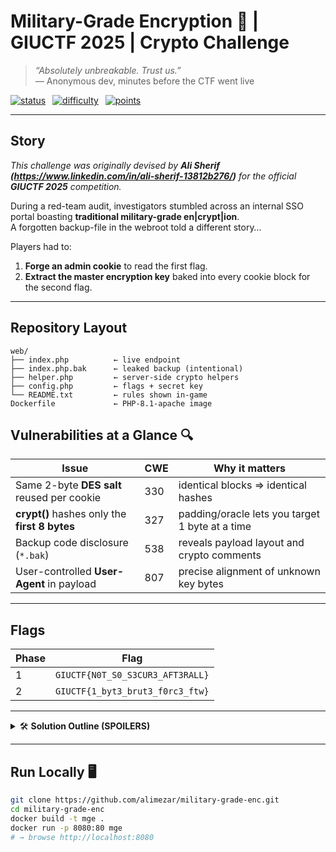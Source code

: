 # Military-Grade Encryption 🔐 | GIUCTF 2025 | Crypto Challenge 

> *“Absolutely unbreakable. Trust us.”*  
> — Anonymous dev, minutes before the CTF went live

[![status](https://img.shields.io/badge/CTF-archive-blue)]() 
[![difficulty](https://img.shields.io/badge/difficulty-Hard-red)]() 
[![points](https://img.shields.io/badge/points-300-ff69b4)]()

---

## Story
*This challenge was originally devised by **Ali Sherif (https://www.linkedin.com/in/ali-sherif-13812b276/)** for the
official **GIUCTF 2025** competition.*

During a red-team audit, investigators stumbled across an internal SSO portal
boasting **traditional military-grade en|crypt|ion**.  
A forgotten backup-file in the webroot told a different story…

Players had to:

1. **Forge an admin cookie** to read the first flag.
2. **Extract the master encryption key** baked into every cookie block for the second flag.

---

## Repository Layout

```text
web/
├── index.php          ← live endpoint
├── index.php.bak      ← leaked backup (intentional)
├── helper.php         ← server-side crypto helpers
├── config.php         ← flags + secret key
└── README.txt         ← rules shown in-game
Dockerfile             ← PHP-8.1-apache image
```
## Vulnerabilities at a Glance 🔍
| Issue                                                | CWE | Why it matters                                         |
|------------------------------------------------------|-----|--------------------------------------------------------|
| Same 2-byte **DES salt** reused per cookie           | 330 | identical blocks ⇒ identical hashes                   |
| **crypt()** hashes only the **first 8 bytes**        | 327 | padding/oracle lets you target 1 byte at a time       |
| Backup code disclosure (`*.bak`)                     | 538 | reveals payload layout and crypto comments            |
| User-controlled **User-Agent** in payload            | 807 | precise alignment of unknown key bytes                |

---

## Flags
| Phase | Flag                                   |
|-------|----------------------------------------|
| 1     | `GIUCTF{N0T_S0_S3CUR3_AFT3RALL}`        |
| 2     | `GIUCTF{1_byt3_brut3_f0rc3_ftw}`       |

---

<details>
<summary>🛠️ <b>Solution Outline (SPOILERS)</b></summary>

### Leak the code  
`GET /index.php.bak` → shows payload `{$session}::{$ua}::{$key}` and comment that DES-crypt looks at 8 bytes.

### Understand the chunk layout  
Cookie = `crypt(chunk₀)‖crypt(chunk₁)…` (each 13 chars).  
Salt = first 2 chars of the cookie.

### Phase 1 – 1-byte collision  
* Control first 8-byte block (`guest::X`).  
* Brute printable `c` with same salt so `crypt("admin::c") == chunk₀`.  
* Splice new chunk₀ + old chunks → log in as **admin** → flag 1.

### Phase 2 – recover 24-byte `ENC_KEY`  
For each byte *i* (0 .. 23):  
1. Pad UA with `"A"*(7 − i mod 8)` so `key[i]` is at offset 7.  
2. Grab cookie (captures salt & target chunk).  
3. Test 95 printable chars until hash matches ⇒ `key[i]`.  

Total work: 24 × 95 = 2 280 DES hashes – <1 s script.

### Forge final admin cookie  
Use recovered key with chosen salt, recalc all chunks, send cookie ⇒ proof of key ⇒ flag 2.

</details>

---

## Run Locally 🖥️
```bash
git clone https://github.com/alimezar/military-grade-enc.git
cd military-grade-enc
docker build -t mge .
docker run -p 8080:80 mge
# → browse http://localhost:8080
